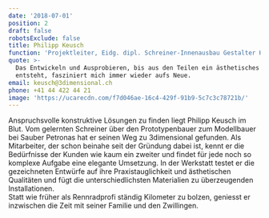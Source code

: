 ```yaml
---
date: '2018-07-01'
position: 2
draft: false
robotsExclude: false
title: Philipp Keusch
function: 'Projektleiter, Eidg. dipl. Schreiner-Innenausbau Gestalter HF'
quote: >-
  Das Entwickeln und Ausprobieren, bis aus den Teilen ein ästhetisches Ganzes
  entsteht, fasziniert mich immer wieder aufs Neue.
email: keusch@3dimensional.ch
phone: +41 44 422 44 21
image: 'https://ucarecdn.com/f7d046ae-16c4-429f-91b9-5c7c3c78721b/'
---
```

Anspruchsvolle konstruktive Lösungen zu finden liegt Philipp Keusch im Blut. Vom gelernten Schreiner über den Prototypenbauer zum Modellbauer bei Sauber Petronas hat er seinen Weg zu 3dimensional gefunden. Als Mitarbeiter, der schon beinahe seit der Gründung dabei ist, kennt er die Bedürfnisse der Kunden wie kaum ein zweiter und findet für jede noch so komplexe Aufgabe eine elegante Umsetzung. In der Werkstatt testet er die gezeichneten Entwürfe auf ihre Praxistauglichkeit und ästhetischen Qualitäten und fügt die unterschiedlichsten Materialien zu überzeugenden Installationen.<br>
Statt wie früher als Rennradprofi ständig Kilometer zu bolzen, geniesst er inzwischen die Zeit mit seiner Familie und den Zwillingen.
